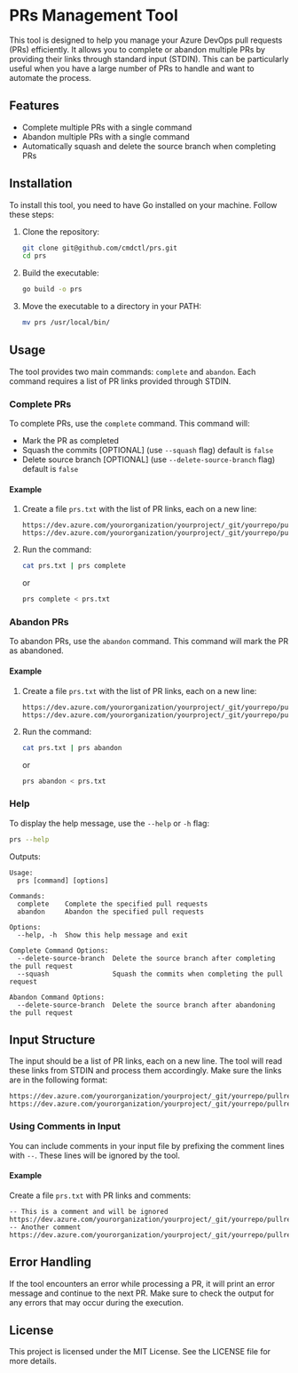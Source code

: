 # PRs Management Tool

This tool is designed to help you manage your Azure DevOps pull requests (PRs) efficiently. It allows you to complete or abandon multiple PRs by providing their links through standard input (STDIN). This can be particularly useful when you have a large number of PRs to handle and want to automate the process.

## Features

- Complete multiple PRs with a single command
- Abandon multiple PRs with a single command
- Automatically squash and delete the source branch when completing PRs

## Installation

To install this tool, you need to have Go installed on your machine. Follow these steps:

1. Clone the repository:

    ```sh
    git clone git@github.com/cmdctl/prs.git
    cd prs
    ```

2. Build the executable:

    ```sh
    go build -o prs
    ```

3. Move the executable to a directory in your PATH:

    ```sh
    mv prs /usr/local/bin/
    ```

## Usage

The tool provides two main commands: `complete` and `abandon`. Each command requires a list of PR links provided through STDIN.

### Complete PRs

To complete PRs, use the `complete` command. This command will:

- Mark the PR as completed
- Squash the commits [OPTIONAL] (use `--squash` flag) default is `false`
- Delete source branch [OPTIONAL] (use `--delete-source-branch` flag) default is `false`

#### Example

1. Create a file `prs.txt` with the list of PR links, each on a new line:

    ```
    https://dev.azure.com/yourorganization/yourproject/_git/yourrepo/pullrequest/123
    https://dev.azure.com/yourorganization/yourproject/_git/yourrepo/pullrequest/456
    ```

2. Run the command:

    ```sh
    cat prs.txt | prs complete
    ```

    or

    ```sh
    prs complete < prs.txt
    ```

### Abandon PRs

To abandon PRs, use the `abandon` command. This command will mark the PR as abandoned.

#### Example

1. Create a file `prs.txt` with the list of PR links, each on a new line:

    ```
    https://dev.azure.com/yourorganization/yourproject/_git/yourrepo/pullrequest/123
    https://dev.azure.com/yourorganization/yourproject/_git/yourrepo/pullrequest/456
    ```

2. Run the command:

    ```sh
    cat prs.txt | prs abandon
    ```

    or

    ```sh
    prs abandon < prs.txt
    ```

### Help

To display the help message, use the `--help` or `-h` flag:

```sh
prs --help

```
Outputs:
```
Usage:
  prs [command] [options]

Commands:
  complete    Complete the specified pull requests
  abandon     Abandon the specified pull requests

Options:
  --help, -h  Show this help message and exit

Complete Command Options:
  --delete-source-branch  Delete the source branch after completing the pull request
  --squash                Squash the commits when completing the pull request

Abandon Command Options:
  --delete-source-branch  Delete the source branch after abandoning the pull request

```

## Input Structure

The input should be a list of PR links, each on a new line. The tool will read these links from STDIN and process them accordingly. Make sure the links are in the following format:

```
https://dev.azure.com/yourorganization/yourproject/_git/yourrepo/pullrequest/123
https://dev.azure.com/yourorganization/yourproject/_git/yourrepo/pullrequest/456
```

### Using Comments in Input

You can include comments in your input file by prefixing the comment lines with `--`. These lines will be ignored by the tool.

#### Example

Create a file `prs.txt` with PR links and comments:

```
-- This is a comment and will be ignored
https://dev.azure.com/yourorganization/yourproject/_git/yourrepo/pullrequest/123
-- Another comment
https://dev.azure.com/yourorganization/yourproject/_git/yourrepo/pullrequest/456
```

## Error Handling

If the tool encounters an error while processing a PR, it will print an error message and continue to the next PR. Make sure to check the output for any errors that may occur during the execution.

## License

This project is licensed under the MIT License. See the LICENSE file for more details.




